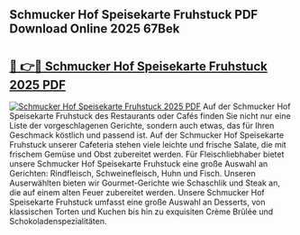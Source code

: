 ## Schmucker Hof Speisekarte Fruhstuck PDF Download Online 2025 67Bek

# <h2><a href="http://gc61wri.nevu.top/?p=Schmucker+Hof+Speisekarte+Fruhstuck">🔗 👉🔴 Schmucker Hof Speisekarte Fruhstuck 2025 PDF</a></h2>

[![Schmucker Hof Speisekarte Fruhstuck 2025 PDF](https://i.imgur.com/dBaPXMq.png)](http://gc61wri.nevu.top/?p=Schmucker+Hof+Speisekarte+Fruhstuck)
Auf der Schmucker Hof Speisekarte Fruhstuck des Restaurants oder Cafés finden Sie nicht nur eine Liste der vorgeschlagenen Gerichte, sondern auch etwas, das für Ihren Geschmack köstlich und passend ist. Auf der Schmucker Hof Speisekarte Fruhstuck unserer Cafeteria stehen viele leichte und frische Salate, die mit frischem Gemüse und Obst zubereitet werden. Für Fleischliebhaber bietet unsere Schmucker Hof Speisekarte Fruhstuck eine große Auswahl an Gerichten: Rindfleisch, Schweinefleisch, Huhn und Fisch. Unseren Auserwählten bieten wir Gourmet-Gerichte wie Schaschlik und Steak an, die auf einem alten Feuer zubereitet werden. Unsere Schmucker Hof Speisekarte Fruhstuck umfasst eine große Auswahl an Desserts, von klassischen Torten und Kuchen bis hin zu exquisiten Crème Brûlée und Schokoladenspezialitäten.
